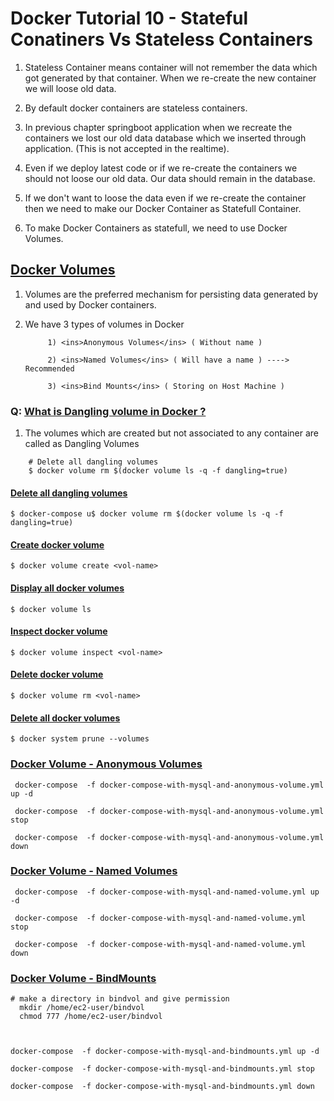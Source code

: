 # Docker Tutorial 10 - Stateful Conatiners Vs Stateless Containers 

1. Stateless Container means container will not remember the data which got generated by that container. When we re-create the new container we will loose old data.

2. By default docker containers are stateless containers.

3. In previous chapter springboot application when we recreate the containers we lost our old data database which we inserted through application.  (This is not accepted in the realtime).

4. Even if we deploy latest code or if we re-create the containers we should not loose our old data. Our data should remain in the database.

5. If we don't want to loose the data even if we re-create the container then we need to make our Docker Container as Statefull Container.

6. To make Docker Containers as statefull, we need to use Docker Volumes.

## <ins>Docker Volumes</ins>

1. Volumes are the preferred mechanism for persisting data generated by and used by Docker containers.

2. We have 3 types of volumes in Docker

			1) <ins>Anonymous Volumes</ins> ( Without name )

			2) <ins>Named Volumes</ins> ( Will have a name ) ----> Recommended

			3) <ins>Bind Mounts</ins> ( Storing on Host Machine )

### Q: <ins>What is Dangling volume in Docker ?</ins>

1.  The volumes which are created but not associated to any container are called as Dangling Volumes

```
	# Delete all dangling volumes
	$ docker volume rm $(docker volume ls -q -f dangling=true)
```


#### <ins>Delete all dangling volumes</ins>
`$ docker-compose u$ docker volume rm $(docker volume ls -q -f dangling=true)`

#### <ins>Create docker volume</ins>
`$ docker volume create <vol-name>`

#### <ins>Display all docker volumes</ins>
`$ docker volume ls`

#### <ins>Inspect docker volume</ins>
`$ docker volume inspect <vol-name>`

#### <ins>Delete docker volume</ins>
`$ docker volume rm <vol-name>`

#### <ins>Delete all docker volumes</ins>
`$ docker system prune --volumes`


### <ins>Docker Volume - Anonymous Volumes</ins>

```
 docker-compose  -f docker-compose-with-mysql-and-anonymous-volume.yml up -d

 docker-compose  -f docker-compose-with-mysql-and-anonymous-volume.yml stop
 
 docker-compose  -f docker-compose-with-mysql-and-anonymous-volume.yml down
```
	  
### <ins>Docker Volume - Named Volumes</ins>

```
 docker-compose  -f docker-compose-with-mysql-and-named-volume.yml up -d

 docker-compose  -f docker-compose-with-mysql-and-named-volume.yml stop
 
 docker-compose  -f docker-compose-with-mysql-and-named-volume.yml down
```

### <ins>Docker Volume - BindMounts</ins>

```
# make a directory in bindvol and give permission 
  mkdir /home/ec2-user/bindvol
  chmod 777 /home/ec2-user/bindvol



docker-compose  -f docker-compose-with-mysql-and-bindmounts.yml up -d

docker-compose  -f docker-compose-with-mysql-and-bindmounts.yml stop
 
docker-compose  -f docker-compose-with-mysql-and-bindmounts.yml down

```
	  
	  